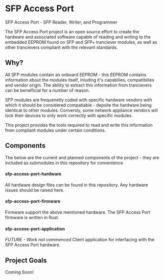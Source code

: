 # SFP Access Port
SFP Access Port - SFP Reader, Writer, and Programmer

The SFP Access Port project is an open source effort to create the hardware and associated software capable of reading and writing to the embedded EEPROM found on SFP and SFP+ tranciever modules, as well as other trancievers compliant with the relevant standards.

## Why?
All SFP modules contain an onboard EEPROM - this EEPROM contains information about the modules itself, inluding it's capabilies, compatibilies and vendor origin. The ability to extract this information from trancievers can be beneificial for a number of reason.

SFP modules are frequenetly coded with specific hardware vendors with which it should be considered compatiable - depsite the hardware being identical to other modules. Conversly, some network appliance vendors will lock their devices to only work correctly with specific modules.

This project provides the tools required to read and write this information from compliant modules under certain conditions.

## Components
The below are the current and planned components of the project - they are included as submodules in this repository for convenience
#### sfp-access-port-hardware
All hardware design files can be found in this repository. Any hardware issues should be raised here.

#### sfp-access-port-firmware
Firmware support the above mentioned hardware. The SFP Access Port firmware is written in Rust.

#### sfp-access-port-application
*FUTURE - Work not commenced*
Client application for interfacing with the SFP Access Port hardware.

## Project Goals

Coming Soon!

